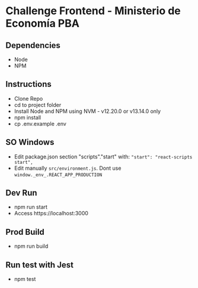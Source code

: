 # Challenge Frontend - Ministerio de Economía PBA

## Dependencies
 - Node
 - NPM

## Instructions
 - Clone Repo
 - cd to project folder
 - Install Node and NPM using NVM - v12.20.0 or v13.14.0 only
 - npm install 
 - cp .env.example .env

## SO Windows
 - Edit package.json section "scripts"."start" with:
 `"start": "react-scripts start",`
 - Edit manually `src/environment.js`. Dont use `window._env_.REACT_APP_PRODUCTION`

## Dev Run 
 - npm run start
 - Access https://localhost:3000

## Prod Build
 - npm run build 

## Run test with Jest
 - npm test